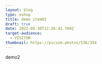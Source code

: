 ```yaml
---
layout: blog
type: eshop
title: demo_item02
draft: true
date: 2022-05-30T12:26:42.769Z
target-audience:
  - VISITOR
thumbnail: https://picsum.photos/536/354
---
```

demo2